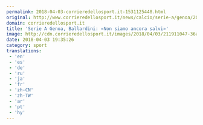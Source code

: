 ```yaml
---
permalink: 2018-04-03-corrieredellosport.it-1531125448.html
original: http://www.corrieredellosport.it/news/calcio/serie-a/genoa/2018/04/03-40902288/serie_a_genoa_ballardini_non_siamo_ancora_salvi_/
domain: corrieredellosport.it
title: 'Serie A Genoa, Ballardini: «Non siamo ancora salvi»'
image: http://cdn.corrieredellosport.it/images/2018/04/03/211911047-36ae539d-9502-4c64-a0ef-940c12dcc66b.jpg
date: 2018-04-03 19:35:26
category: sport
translations: 
 - 'en'
 - 'es'
 - 'de'
 - 'ru'
 - 'ja'
 - 'fr'
 - 'zh-CN'
 - 'zh-TW'
 - 'ar'
 - 'pt'
 - 'hy'
---
```



